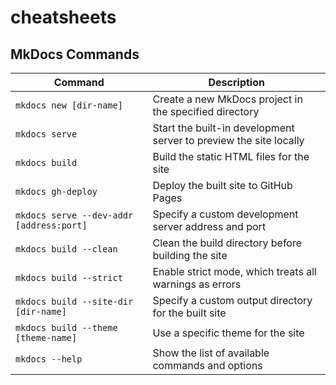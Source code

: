 # cheatsheets

## MkDocs Commands
| Command                                  | Description                                                       |
| ---------------------------------------- | ----------------------------------------------------------------- |
| `mkdocs new [dir-name]`                  | Create a new MkDocs project in the specified directory            |
| `mkdocs serve`                           | Start the built-in development server to preview the site locally |
| `mkdocs build`                           | Build the static HTML files for the site                          |
| `mkdocs gh-deploy`                       | Deploy the built site to GitHub Pages                             |
| `mkdocs serve --dev-addr [address:port]` | Specify a custom development server address and port              |
| `mkdocs build --clean`                   | Clean the build directory before building the site                |
| `mkdocs build --strict`                  | Enable strict mode, which treats all warnings as errors           |
| `mkdocs build --site-dir [dir-name]`     | Specify a custom output directory for the built site              |
| `mkdocs build --theme [theme-name]`      | Use a specific theme for the site                                 |
| `mkdocs --help`                          | Show the list of available commands and options                   |